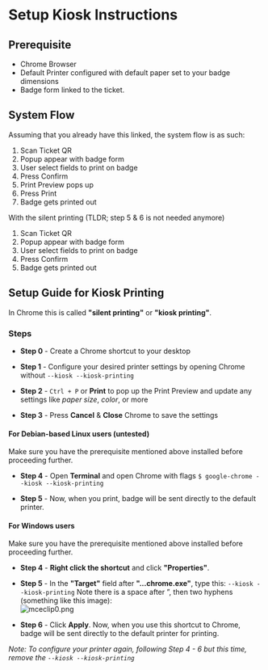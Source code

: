 # Setup Kiosk Instructions

## Prerequisite

* Chrome Browser
* Default Printer configured with default paper set to your badge dimensions
* Badge form linked to the ticket.

## System Flow

Assuming that you already have this linked, the system flow is as such:

1. Scan Ticket QR
2. Popup appear with badge form
3. User select fields to print on badge
4. Press Confirm
5. Print Preview pops up
6. Press Print
7. Badge gets printed out

With the silent printing (TLDR; step 5 & 6 is not needed anymore)

1. Scan Ticket QR
2. Popup appear with badge form
3. User select fields to print on badge
4. Press Confirm
5. Badge gets printed out

## Setup Guide for Kiosk Printing

In Chrome this is called **"silent printing"** or **"kiosk printing"**.

### Steps

* **Step 0** - Create a Chrome shortcut to your desktop

* **Step 1** - Configure your desired printer settings by opening Chrome without `--kiosk --kiosk-printing`

* **Step 2** - `Ctrl + P` or **Print** to pop up the Print Preview and update any settings like *paper size*, *color*, or more

* **Step 3** - Press **Cancel** & **Close** Chrome to save the settings

#### For Debian-based Linux users (untested)

Make sure you have the prerequisite mentioned above installed before proceeding further.

* **Step 4** - Open **Terminal** and open Chrome with flags
  `$ google-chrome --kiosk --kiosk-printing`

* **Step 5** - Now, when you print, badge will be sent directly to the default printer.

#### For Windows users

Make sure you have the prerequisite mentioned above installed before proceeding further.

* **Step 4** - **Right click the shortcut** and click **"Properties"**.

* **Step 5** - In the **"Target"** field after **"...chrome.exe"**, type this: `--kiosk --kiosk-printing`
  Note there is a space after ”, then two hyphens (something like this image):\
  ![mceclip0.png](https://brightpearl.file.force.com/sfc/dist/version/download/?oid=00DD0000000qL9o\&ids=0684G00000Q8SJE\&d=%2Fa%2F4G000000JhHw%2Fm8v6lk9yEQZ67EXsGvCSd0oPFs.gEC.92PNpHIunzlQ\&asPdf=false)

* **Step 6** - Click **Apply**. Now, when you use this shortcut to Chrome, badge will be sent directly to the default printer for printing.

*Note: To configure your printer again, following Step 4 - 6 but this time, remove the `--kiosk --kiosk-printing`*
